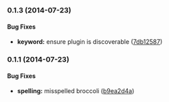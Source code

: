### 0.1.3 (2014-07-23)


#### Bug Fixes

* **keyword:** ensure plugin is discoverable ([7db12587](https://github.com/CaryLandholt/broccoli-ng-classify/commit/7db1258711bfec48c0a31e014edb360222d04122))


### 0.1.1 (2014-07-23)


#### Bug Fixes

* **spelling:** misspelled broccoli ([b9ea2d4a](https://github.com/CaryLandholt/broccoli-ng-classify/commit/b9ea2d4a9744e3c7915f3d87bb978f8ffa9fa8c4))